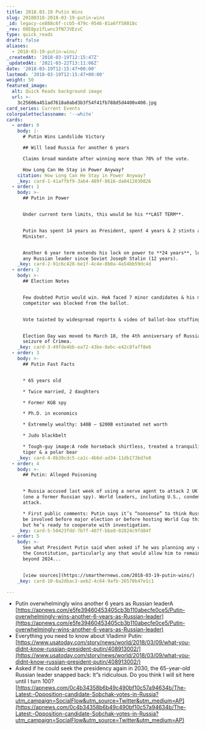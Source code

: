 ```yaml
---
title: 2018.03.19 Putin Wins
slug: 20180318-2018-03-19-putin-wins
_id: legacy-ce888c6f-ccb5-479c-9546-81a6ff58018c
_rev: O8E8pz1fLwnc3fN7JVEzvC
type: quick_reads
draft: false
aliases:
  - 2018-03-19-putin-wins/
_createdAt: '2018-03-19T12:15:47Z'
_updatedAt: '2021-03-22T13:11:06Z'
date: '2018-03-19T12:15:47+00:00'
lastmod: '2018-03-19T12:15:47+00:00'
weight: 50
featured_image:
  alt: Quick Reads background image
  url: >-
    3c25606a451ad7618a0abd3b3f54f41fb788d5d4400x400.jpg
card_series: Current Events
colorpaletteclassname: '--white'
cards:
  - order: 0
    body: |-
      # Putin Wins Landslide Victory

      ## Will lead Russia for another 6 years

      Claims broad mandate after winning more than 70% of the vote.

      How Long Can He Stay in Power Anyway?
    citation: How Long Can He Stay in Power Anyway?
    _key: card-1-41affbf9-3ab4-489f-8616-da0412030826
  - order: 1
    body: >-
      ## Putin in Power


      Under current term limits, this would be his **LAST TERM**.


      Putin has spent 14 years as President, spent 4 years & 2 stints as Prime
      Minister.


      Another 6 year term extends his lock on power to **24 years**, longer than
      any Russian leader since Soviet Joseph Stalin (12 years).
    _key: card-2-91c6c428-be1f-4c4e-8b0a-4a54bb59dc4d
  - order: 2
    body: >-
      ## Election Notes


      Few doubted Putin would win. HeA faced 7 minor candidates & his main
      competitor was blocked from the ballot.


      Vote tainted by widespread reports & video of ballot-box stuffing.


      Election Day was moved to March 18, the 4th anniversary of Russia’s
      seizure of Crimea.
    _key: card-3-49fde4bb-ea72-43be-8ebc-e42c8faff8e6
  - order: 3
    body: >-
      ## Putin Fast Facts


      * 65 years old

      * Twice married, 2 daughters

      * Former KGB spy

      * Ph.D. in economics

      * Extremely wealthy: $40B – $200B estimated net worth

      * Judo blackbelt

      * Tough-guy image:A rode horseback shirtless, treated a tranquilizedA
      tiger & a polar bear
    _key: card-4-8b30cdc5-ca1c-4b6d-ad34-11db173bd7e8
  - order: 4
    body: >-
      ## Putin: Alleged Poisoning


      * Russia accused last week of using a nerve agent to attack 2 UK citizens
      (one a former Russian spy). World leaders, including U.S., condemned
      attack.

      * First public comments: Putin says it’s “nonsense” to think Russia would
      be involved before major election or before hosting World Cup this summer,
      but he’s ready to cooperate with investigation.
    _key: card-5-50423fdd-7b7f-407f-bba9-02824c9fd84f
  - order: 5
    body: >-
      See what President Putin said when asked if he was planning any changes in
      the Constitution, particularly any that would allow him to remain in power
      beyond 2024...


      [view sources](https://smarthernews.com/2018-03-19-putin-wins/)
    _key: card-10-6a2dbac3-aeb2-4c64-9afb-26570b47e1c1

---
```

* Putin overwhelmingly wins another 6 years as Russian leaderA [https://apnews.com/e5fe39460453405cb3b110abecfe0ce5/Putin-overwhelmingly-wins-another-6-years-as-Russian-leader](https://apnews.com/e5fe39460453405cb3b110abecfe0ce5/Putin-overwhelmingly-wins-another-6-years-as-Russian-leader)
* Everything you need to know about Vladimir Putin: [https://www.usatoday.com/story/news/world/2018/03/09/what-you-didnt-know-russian-president-putin/408913002/](https://www.usatoday.com/story/news/world/2018/03/09/what-you-didnt-know-russian-president-putin/408913002/)
* Asked if he could seek the presidency again in 2030, the 65-year-old Russian leader snapped back: It”s ridiculous. Do you think I will sit here until I turn 100? [https://apnews.com/0c4b34358b6b49c490bf10c57a94634b/The-Latest:-Opposition-candidate-Sobchak-votes-in-Russia?utm_campaign=SocialFlow&utm_source=Twitter&utm_medium=AP](https://apnews.com/0c4b34358b6b49c490bf10c57a94634b/The-Latest:-Opposition-candidate-Sobchak-votes-in-Russia?utm_campaign=SocialFlow&utm_source=Twitter&utm_medium=AP)
